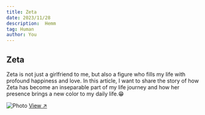 ```yaml
---
title: Zeta
date: 2023/11/28
description:  Hemm
tag: Human
author: You
---
```


## Zeta

Zeta is not just a girlfriend to me, but also a figure who fills my life with profound happiness and love. In this article, I want to share the story of how Zeta has become an inseparable part of my life journey and how her presence brings a new color to my daily life.😁

<Image
  src="/images/zeta.jpg"
  alt="Photo"
  width={562}
  height={375}
  priority
  className="next-image"
/>
[View ↗](/images/zeta.jpg)